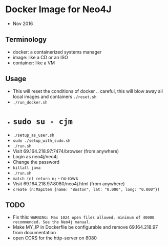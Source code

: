 Docker Image for Neo4J
===

- Nov 2016

Terminology
---

- docker: a containerized systems manager
- image: like a CD or an ISO
- container: like a VM 

Usage
---

- This will reset the conditions of docker .. careful, this will blow away all local images and containers `./reset.sh`
- `./run_docker.sh`
- # `sudo su - cjm`
- `./setup_as_user.sh`
- `sudo ./setup_with_sudo.sh`
- `./run.sh`
- Visit 69.164.218.97:7474/browser (from anywhere)
- Login as neo4j/neo4j
- Change the password
- `killall java`
- `./run.sh`
- `match (n) return n;` - no rows
- Visit 69.164.218.97:8080/neo4j.html (from anywhere)
- `create (n:MapItem {name: "Boston", lat: "0.000", long: "0.000"})`


TODO
----

- Fix this: `WARNING: Max 1024 open files allowed, minimum of 40000 recommended. See the Neo4j manual.`
- Make MY_IP in Dockerfile be configurable and remove 69.164.218.97 from documentation
- open CORS for the  http-server on 8080

